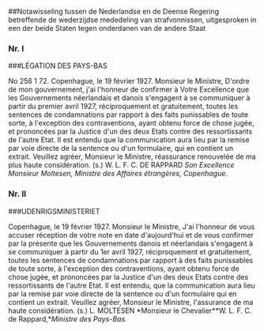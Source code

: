 <meta http-equiv='Content-Type' content='text/html; charset=utf-8' />

##Notawisseling tussen de Nederlandse en de Deense Regering betreffende de wederzijdse mededeling van strafvonnissen, uitgesproken in een der beide Staten tegen onderdanen van de andere Staat

### Nr.  I  

###LÉGATION DES PAYS-BAS

No 256 1 72. Copenhague, le 19 février 1927. Monsieur le Ministre, D'ordre de mon gouvernement, j'ai l'honneur de confirmer à Votre Excellence que les Gouvernements néerlandais et danois s'engagent à se communiquer à partir du premier avril 1927, réciproquement et gratuitement, toutes les sentences de condamnations par rapport à des faits punissables de toute sorte, à l'exception des contraventions, ayant obtenu force de chose jugée, et prononcées par la Justice d'un des deux Etats contre des ressortissants de l'autre Etat. Il est entendu que la communication aura lieu par la remise par voie directe de la sentence ou d'un formulaire, qui en contient un extrait. Veuillez agréer, Monsieur le Ministre, réassurance renouvelée de ma plus haute considération. (s.) W. L. F. C. DE RAPPARD  *Son Excellence*   *Monsieur Moltesen,*   *Ministre des Affaires étrangères,* *Copenhague.*   

### Nr.  II  

###UDENRIGSMINISTERIET

Copenhague, le 19 février 1927. Monsieur le Ministre, J'ai l'honneur de vous accuser réception de votre note en date d'aujourd'hui et de vous confirmer par la présente que les Gouvernements danois et néerlandais s'engagent à se communiquer à partir du 1er avril 1927, réciproquement et gratuitement, toutes les sentences de condamnations par rapport à des faits punissables de toute sorte, à l'exception des contraventions, ayant obtenu force de chose jugée, et prononcées par la Justice d'un des deux Etats contre des ressortissants de l'autre Etat. Il est entendu, que la communication aura lieu par la remise par voie directe de la sentence ou d'un formulaire qui en contient un extrait. Veuillez agréer, Monsieur le Ministre, l'assurance de ma haute considération. (s.) L. MOLTESEN  *Monsieur le Chevalier**W. L. F. C. de Rappard,**Ministre des Pays-Bas.*  

